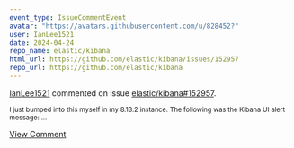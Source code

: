 ```yaml
---
event_type: IssueCommentEvent
avatar: "https://avatars.githubusercontent.com/u/828452?"
user: IanLee1521
date: 2024-04-24
repo_name: elastic/kibana
html_url: https://github.com/elastic/kibana/issues/152957
repo_url: https://github.com/elastic/kibana
---
```


<a href='https://github.com/IanLee1521' target='_blank'>IanLee1521</a> commented on issue <a href='https://github.com/elastic/kibana/issues/152957' target='_blank'>elastic/kibana#152957</a>.

<small>I just bumped into this myself in my 8.13.2 instance. The following was the Kibana UI alert message:...</small>

<a href='https://github.com/elastic/kibana/issues/152957' target='_blank'>View Comment</a>